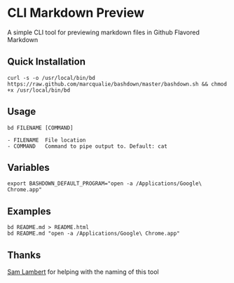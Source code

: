 # CLI Markdown Preview

A simple CLI tool for previewing markdown files in Github Flavored Markdown


## Quick Installation

    curl -s -o /usr/local/bin/bd https://raw.github.com/marcqualie/bashdown/master/bashdown.sh && chmod +x /usr/local/bin/bd


## Usage

    bd FILENAME [COMMAND]

    - FILENAME  File location
    - COMMAND   Command to pipe output to. Default: cat


## Variables

    export BASHDOWN_DEFAULT_PROGRAM="open -a /Applications/Google\ Chrome.app"


## Examples

    bd README.md > README.html
    bd README.md "open -a /Applications/Google\ Chrome.app"


## Thanks

[Sam Lambert](https://github.com/samlambert) for helping with the naming of this tool
